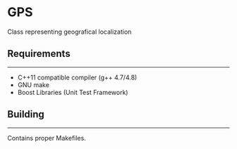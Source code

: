 # GPS
Class representing geografical localization 

## Requirements
--------------------------

 - C++11 compatible compiler (g++ 4.7/4.8)
 - GNU make
 - Boost Libraries (Unit Test Framework)

## Building
-----------------------------

Contains proper Makefiles.




